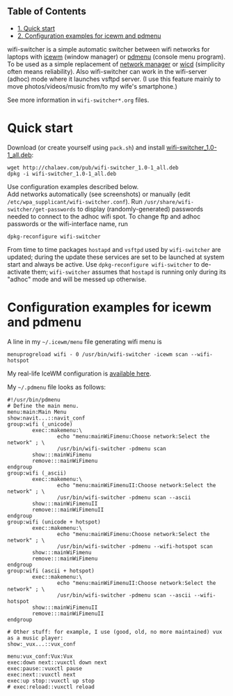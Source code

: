 <div id="table-of-contents">
<h2>Table of Contents</h2>
<div id="text-table-of-contents">
<ul>
<li><a href="#sec-1">1. Quick start</a></li>
<li><a href="#sec-2">2. Configuration examples for icewm and pdmenu</a></li>
</ul>
</div>
</div>

wifi-switcher is a simple automatic switcher between wifi networks for laptops with
[icewm](http://www.icewm.org) (window manager) or [pdmenu](https://joeyh.name/code/pdmenu/) (console menu program).
To be used as a simple replacement of [network manager](https://wiki.gnome.org/Projects/NetworkManager) or [wicd](https://launchpad.net/wicd) (simplicity often means reliability).
Also wifi-switcher can work in the wifi-server (adhoc) mode where it launches vsftpd server.
(I use this feature mainly to move photos/videos/music from/to my wife's smartphone.)

See more information in `wifi-switcher*.org` files.

# Quick start<a id="sec-1" name="sec-1"></a>

Download (or create yourself using `pack.sh`) and install [wifi-switcher\_1.0-1\_all.deb](http://chalaev.com/pub/wifi-switcher_1.0-1_all.deb):

    wget http://chalaev.com/pub/wifi-switcher_1.0-1_all.deb
    dpkg -i wifi-switcher_1.0-1_all.deb

Use configuration examples described below.  
Add networks automatically (see screenshots) or manually (edit `/etc/wpa_supplicant/wifi-switcher.conf`).
Run `/usr/share/wifi-switcher/get-passwords` to display (randomly-generated) passwords needed to connect to the adhoc wifi spot.
To change ftp and adhoc passwords or the wifi-interface name, run

    dpkg-reconfigure wifi-switcher

From time to time packages `hostapd` and `vsftpd` used by `wifi-switcher` are updated;
during the update these services are set to be launched at system start and always be active.
Use `dpkg-reconfigure wifi-switcher` to de-activate them;
`wifi-switcher` assumes that `hostapd` is running only during its "adhoc" mode and will be messed up otherwise.

# Configuration examples for icewm and pdmenu<a id="sec-2" name="sec-2"></a>

A line in my `~/.icewm/menu` file generating wifi menu is

    menuprogreload wifi - 0 /usr/bin/wifi-switcher -icewm scan --wifi-hotspot

My real-life IceWM configuration is [available here](http://chalaev.com/pub/skel/.icewm/).

My `~/.pdmenu` file looks as follows:

    #!/usr/bin/pdmenu
    # Define the main menu.
    menu:main:Main Menu
    show:navit...::navit_conf
    group:wifi (_unicode)
            exec::makemenu:\
                    echo "menu:mainWiFimenu:Choose network:Select the network" ; \
                    /usr/bin/wifi-switcher -pdmenu scan
            show:::mainWiFimenu
            remove:::mainWiFimenu
    endgroup
    group:wifi (_ascii)
            exec::makemenu:\
                    echo "menu:mainWiFimenuII:Choose network:Select the network" ; \
                    /usr/bin/wifi-switcher -pdmenu scan --ascii
            show:::mainWiFimenuII
            remove:::mainWiFimenuII
    endgroup
    group:wifi (unicode + hotspot)
            exec::makemenu:\
                    echo "menu:mainWiFimenu:Choose network:Select the network" ; \
                    /usr/bin/wifi-switcher -pdmenu --wifi-hotspot scan
            show:::mainWiFimenu
            remove:::mainWiFimenu
    endgroup
    group:wifi (ascii + hotspot)
            exec::makemenu:\
                    echo "menu:mainWiFimenuII:Choose network:Select the network" ; \
                    /usr/bin/wifi-switcher -pdmenu scan --ascii --wifi-hotspot
            show:::mainWiFimenuII
            remove:::mainWiFimenuII
    endgroup
    
    # Other stuff: for example, I use (good, old, no more maintained) vux as a music player:
    show:_vux...::vux_conf
    
    menu:vux_conf:Vux:Vux
    exec:down next::vuxctl down next
    exec:pause::vuxctl pause
    exec:next::vuxctl next
    exec:up stop::vuxctl up stop
    # exec:reload::vuxctl reload